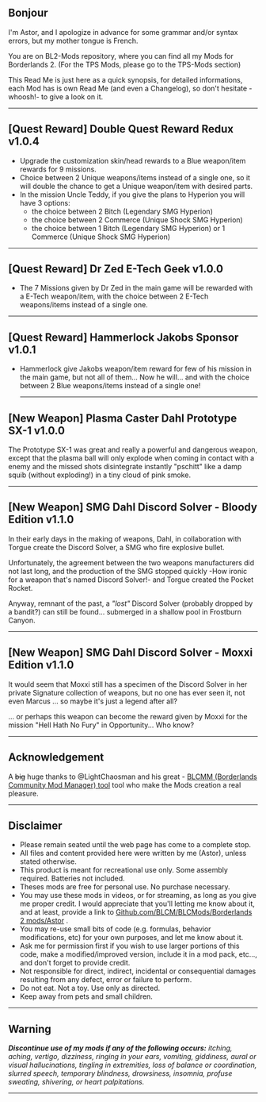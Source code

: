 
## Bonjour

I'm Astor, and I apologize in advance for some grammar and/or syntax errors, but my mother tongue is French.

You are on BL2-Mods repository, where you can find all my Mods for Borderlands 2. (For the TPS Mods, please go to the TPS-Mods section) 

This Read Me is just here as a quick synopsis, for detailed informations, each Mod has is own Read Me (and even a Changelog), so don't hesitate -whoosh!- to give a look on it.

 * * * * *
 
## [Quest Reward] Double Quest Reward Redux v1.0.4

 - Upgrade the customization skin/head rewards to a Blue weapon/item rewards for 9 missions.
 - Choice between 2 Unique weapons/items instead of a single one, so it will double the chance to get a Unique weapon/item with desired parts.
 - In the mission Uncle Teddy, if you give the plans to Hyperion you will have 3 options: 
   - the choice between 2 Bitch (Legendary SMG Hyperion) 
   - the choice between 2 Commerce (Unique Shock SMG Hyperion)
   - the choice between 1 Bitch (Legendary SMG Hyperion) or 1 Commerce (Unique Shock SMG Hyperion)
 
 * * * * *
 
## [Quest Reward] Dr Zed E-Tech Geek v1.0.0

- The 7 Missions given by Dr Zed in the main game will be rewarded with a E-Tech weapon/item, with the choice between 2 E-Tech weapons/items instead of a single one.
 
 * * * * * 

## [Quest Reward] Hammerlock Jakobs Sponsor v1.0.1

- Hammerlock give Jakobs weapon/item reward for few of his mission in the main game, but not all of them... Now he will... and with the choice between 2 Blue weapons/items instead of a single one!
 
  * * * * *
 
 ## [New Weapon] Plasma Caster Dahl Prototype SX-1 v1.0.0

The Prototype SX-1 was great and really a powerful and dangerous weapon, except that the plasma ball will only explode when coming in contact with a enemy and the missed shots disintegrate instantly "pschitt" like a damp squib (without exploding!) in a tiny cloud of pink smoke.

 * * * * *
 
 ## [New Weapon] SMG Dahl Discord Solver - Bloody Edition v1.1.0

In their early days in the making of weapons, Dahl, in collaboration with Torgue create the Discord Solver, a SMG who fire explosive bullet. 

Unfortunately, the agreement between the two weapons manufacturers did not last long, and the production of the SMG stopped quickly -How ironic for a weapon that's named Discord Solver!- and Torgue created the Pocket Rocket.

Anyway, remnant of the past, a *"lost"* Discord Solver (probably dropped by a bandit?) can still be found... submerged in a shallow pool in Frostburn Canyon.

* * * * *

 ## [New Weapon] SMG Dahl Discord Solver - Moxxi Edition v1.1.0

 It would seem that Moxxi still has a specimen of the Discord Solver in her private Signature collection of weapons, but no one has ever seen it, not even Marcus ... so maybe it's just a legend after all? 
 
 ... or perhaps this weapon can become the reward given by Moxxi for the mission "Hell Hath No Fury" in Opportunity...  Who know? 

* * * * *
 
## Acknowledgement

A ~~big~~ huge thanks to @LightChaosman and his great - [BLCMM (Borderlands Community Mod Manager) tool](https://github.com/BLCM/BLCMods/wiki/Borderlands-Community-Mod-Manager) tool who make the Mods creation a real pleasure. 

 * * * * *
 
## Disclaimer

- Please remain seated until the web page has come to a complete stop. 
- All files and content provided here were written by me (Astor), unless stated otherwise.
- This product is meant for recreational use only. Some assembly required. Batteries not included.
- Theses mods are free for personal use. No purchase necessary.
- You may use these mods in videos, or for streaming, as long as you give me proper credit. I would appreciate that you'll letting me know about it, and at least, provide a link to [Github.com/BLCM/BLCMods/Borderlands 2 mods/Astor](https://github.com/BLCM/BLCMods/tree/master/Borderlands%202%20mods/Astor) .
- You may re-use small bits of code (e.g. formulas, behavior modifications, etc) for your own purposes, and let me know about it. 
- Ask me for permission first if you wish to use larger portions of this code, make a modified/improved version, include it in a mod pack, etc..., and don't forget to provide credit.
- Not responsible for direct, indirect, incidental or consequential damages resulting from any defect, error or failure to perform.
- Do not eat. Not a toy. Use only as directed.
- Keep away from pets and small children.

 * * * * *
 
## Warning 
 
_**Discontinue use of my mods if any of the following occurs:** itching, aching, vertigo, dizziness, ringing in your ears, vomiting, giddiness, aural or visual hallucinations, tingling in extremities, loss of balance or coordination, slurred speech, temporary blindness, drowsiness, insomnia, profuse sweating, shivering, or heart palpitations._

 * * * * *
